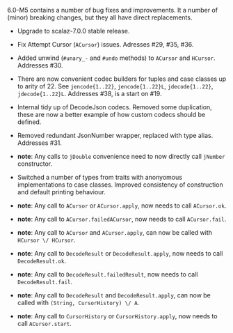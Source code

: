 6.0-M5 contains a number of bug fixes and improvements. It a number
of (minor) breaking changes, but they all have direct replacements.

 * Upgrade to scalaz-7.0.0 stable release.

 * Fix Attempt Cursor (`ACursor`) issues. Adresses #29, #35, #36.

 * Added unwind (`#unary_-` and `#undo` methods) to `ACursor` and
   `HCursor`. Addresses #30.

 * There are now convenient codec builders for tuples and case
   classes up to arity of 22. See `jencode{1..22}`, `jencode{1..22}L`,
   `jdecode{1..22}`, `jdecode{1..22}L`. Addresses #38, is a start on #19.

 * Internal tidy up of DecodeJson codecs. Removed some duplication,
   these are now a better example of how custom codecs should be
   defined.

 * Removed redundant JsonNumber wrapper, replaced with type alias.
   Addresses #31.

  * __note__: Any calls to `jDouble` convenience need to now directly call `jNumber` constructor.

 * Switched a number of types from traits with anonyomous implementations
   to case classes. Improved consistency of construction and default
   printing behaviour.

  * __note__: Any call to `ACursor` or `ACursor.apply`, now needs to call
    `ACursor.ok`.

  * __note__: Any call to `ACursor.failedACursor`, now needs to call
    `ACursor.fail`.

  * __note__: Any call to `ACursor` and `ACursor.apply`, can now be
    called with `HCursor \/ HCursor`.

  * __note__: Any call to `DecodeResult` or `DecodeResult.apply`, now needs to call
    `DecodeResult.ok`.

  * __note__: Any call to `DecodeResult.failedResult`, now needs to call
    `DecodeResult.fail`.

  * __note__: Any call to `DecodeResult` and `DecodeResult.apply`, can now be
    called with `(String, CursorHistory) \/ A`.

  * __note__: Any call to `CursorHistory` or `CursorHistory.apply`, now needs to call
    `ACursor.start`.
